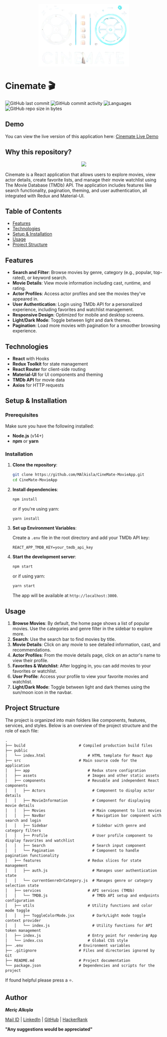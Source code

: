<p align="center"><a href="https://cinemate-mericalkisla.netlify.app"><img src="public/darklogo.png" height="200"></a></p>

# Cinemate 🎬

![GitHub last commit](https://img.shields.io/github/last-commit/MAlkisla/CineMate-MovieApp) 
![GitHub commit activity](https://img.shields.io/github/commit-activity/m/MAlkisla/CineMate-MovieApp/main)
![Languages](https://img.shields.io/badge/languages-React-blue.svg)
![GitHub repo size in bytes](https://img.shields.io/github/repo-size/MAlkisla/CineMate-MovieApp)

## Demo

You can view the live version of this application here: [Cinemate Live Demo](https://cinemate-mericalkisla.netlify.app/)

## Why this repository?

<p align="center">
  <img src="https://avatars.githubusercontent.com/u/70147993?v=4">
</p>

Cinemate is a React application that allows users to explore movies, view actor details, create favorite lists, and manage their movie watchlist using The Movie Database (TMDb) API. The application includes features like search functionality, pagination, theming, and user authentication, all integrated with Redux and Material-UI.

## Table of Contents

- [Features](#features)
- [Technologies](#technologies)
- [Setup & Installation](#setup--installation)
- [Usage](#usage)
- [Project Structure](#project-structure)

## Features

- **Search and Filter**: Browse movies by genre, category (e.g., popular, top-rated), or keyword search.
- **Movie Details**: View movie information including cast, runtime, and rating.
- **Actor Profiles**: Access actor profiles and see the movies they've appeared in.
- **User Authentication**: Login using TMDb API for a personalized experience, including favorites and watchlist management.
- **Responsive Design**: Optimized for mobile and desktop screens.
- **Light/Dark Mode**: Toggle between light and dark themes.
- **Pagination**: Load more movies with pagination for a smoother browsing experience.

## Technologies

- **React** with Hooks
- **Redux Toolkit** for state management
- **React Router** for client-side routing
- **Material-UI** for UI components and theming
- **TMDb API** for movie data
- **Axios** for HTTP requests

## Setup & Installation

### Prerequisites

Make sure you have the following installed:

- **Node.js** (v14+)
- **npm** or **yarn**

### Installation

1. **Clone the repository**:
    ```bash
    git clone https://github.com/MAlkisla/CineMate-MovieApp.git
    cd CineMate-MovieApp
    ```

2. **Install dependencies**:
    ```bash
    npm install
    ```
    or if you're using yarn:
    ```bash
    yarn install
    ```

3. **Set up Environment Variables**:

   Create a `.env` file in the root directory and add your TMDb API key:
    ```env
    REACT_APP_TMDB_KEY=your_tmdb_api_key
    ```

4. **Start the development server**:
    ```bash
    npm start
    ```
    or if using yarn:
    ```bash
    yarn start
    ```

   The app will be available at `http://localhost:3000`.

## Usage

1. **Browse Movies**: By default, the home page shows a list of popular movies. Use the categories and genre filter in the sidebar to explore more.
2. **Search**: Use the search bar to find movies by title.
3. **Movie Details**: Click on any movie to see detailed information, cast, and recommendations.
4. **Actor Profiles**: From the movie details page, click on an actor's name to view their profile.
5. **Favorites & Watchlist**: After logging in, you can add movies to your favorites or watchlist.
6. **User Profile**: Access your profile to view your favorite movies and watchlist.
7. **Light/Dark Mode**: Toggle between light and dark themes using the sun/moon icon in the navbar.

## Project Structure

The project is organized into main folders like components, features, services, and styles. Below is an overview of the project structure and the role of each file:


    .
    ├── build                        # Compiled production build files
    ├── public
    │   └── index.html                   # HTML template for React App
    ├── src                          # Main source code for the application 
    │   ├── app                          # Redux store configration
    │   ├── assets                       # Images and other static assets
    │   ├── components                   # Reusable and independent React components
    │   │   ├── Actors                     # Component to display actor details 
    │   │   ├── MovieInformation           # Component for displaying movie details 
    │   │   ├── Movies                     # Main component to list movies 
    │   │   ├── NavBar                     # Navigation bar component with search and login 
    │   │   ├── Sidebar                    # Sidebar with genre and category filters 
    │   │   ├── Profile                    # User profile component to display favorites and watchlist 
    │   │   ├── Search                     # Search input component 
    │   │   └── Pagination                 # Component to handle pagination functionality
    │   ├── features                     # Redux slices for state management
    │   │   ├── auth.js                    # Manages user authentication state 
    │   │   └── currentGenreOrCategory.js  # Manages genre or category selection state 
    │   ├── services                     # API services (TMDb)
    │   │   └── TMDB.js                    # TMDb API setup and endpoints configuration 
    │   ├── utils                        # Utility functions and color mode toggle
    │   │   ├── ToggleColorMode.jsx        # Dark/Light mode toggle context provider 
    │   │   └── index.js                   # Utility functions for API token management 
    │   ├── index.js                     # Entry point for rendering App
    │   └── index.css                    # Global CSS style
    ├── .env                         # Environment variables
    ├── .gitignore                   # Files and directories ignored by Git
    ├── README.md                    # Project documentation 
    └── package.json                 # Dependencies and scripts for the project


If found helpful please press a ⭐.

## Author
***Meriç Alkışla***

[Mail ID](mailto:mericalkisla@gmail.com?subject=[GitHub]) | [LinkedIn](https://www.linkedin.com/in/meric-alkisla/) | [GitHub](https://github.com/MAlkisla) | [HackerRank](https://www.hackerrank.com/mericalkisla)

**"Any suggestions would be appreciated"**
